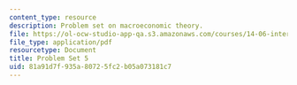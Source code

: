 ```yaml
---
content_type: resource
description: Problem set on macroeconomic theory.
file: https://ol-ocw-studio-app-qa.s3.amazonaws.com/courses/14-06-intermediate-macroeconomic-theory-spring-2003/81a91d7f935a80725fc2b05a073181c7_1406ps5.pdf
file_type: application/pdf
resourcetype: Document
title: Problem Set 5
uid: 81a91d7f-935a-8072-5fc2-b05a073181c7
---
```

